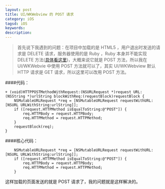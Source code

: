 ```yaml
---
layout: post
title: UI/WKWebview 的 POST 请求
category: iOS
tagsd: iOS
keywords:
description:
---
```


> 首先说下我遇到的问题：在项目中加载的是 HTML5 ，用户退出时发送的请求是 DELETE 请求，服务器使用的是 Ruby ，Ruby 本身并不能实现 DELETE 方法([具体看这里](http://railscasts.com/episodes/77-destroy-without-javascript))，大概来说它就是 POST 方法，所以我在 UI/WKWebvie 中使用 POST 方法就可以了，其实 UI/WKWebview 默认 HTTP 请求是 GET 请求，所以这里可以改用 POST 方法。


####代码：

	+ (void)HTTPPOSTMethodWithRequest:(NSURLRequest *)request URL:(NSString *)urlString blockWithReq:(requestBlock)requestBlock {
	    NSMutableURLRequest *req = [NSMutableURLRequest requestWithURL:[NSURL URLWithString:urlString]];
	    if ([request.HTTPMethod isEqualToString:@"POST"]) {
	        req.HTTPBody = request.HTTPBody;
	        req.HTTPMethod = request.HTTPMethod;
	    }
	    requestBlock(req);
	}


####核心代码：

	    NSMutableURLRequest *req = [NSMutableURLRequest requestWithURL:[NSURL URLWithString:urlString]];
	    if ([request.HTTPMethod isEqualToString:@"POST"]) {
	        req.HTTPBody = request.HTTPBody;
	        req.HTTPMethod = request.HTTPMethod;
	    }
这样加载的页面发送的就是 POST 请求了，我的问题就是这样解决的。
